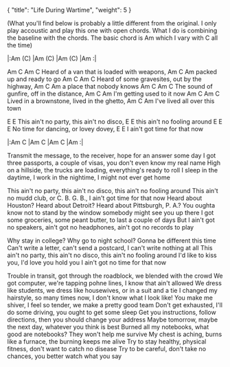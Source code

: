 {
  "title": "Life During Wartime",
  "weight": 5
}

(What you'll find below is probably a little different
from the original. I only play accoustic and play this
one with open chords. What I do is combining the baseline with
the chords. The basic chord is Am which I vary with C all the time)



|:Am  (C)  |Am  (C)  |Am  (C)  |Am    :|


Am         C           Am          C
Heard of a van that is loaded with weapons,
   Am            C        Am
   packed up and ready to go
Am             C          Am          C
Heard of some gravesites, out by the highway,
   Am           C      Am
   a place that nobody knows
Am           C        Am         C
The sound of gunfire, off in the distance,
   Am          C          Am
   I'm getting used to it now
Am          C          Am           C
Lived in a brownstone, lived in the ghetto,
   Am             C         Am
   I've lived all over this town

E                  E
This ain't no party, this ain't no disco,
  E                      E
   this ain't no fooling around
E                  E               E
No time for dancing, or lovey dovey,
  E                          E
   I ain't got time for that now

|:Am  C  |Am  C  |Am  C  |Am    :|

Transmit the message, to the receiver,
   hope for an answer some day
I got three passports, a couple of visas,
   you don't even know my real name
High on a hillside, the trucks are loading,
   everything's ready to roll
I sleep in the daytime, I work in the nightime,
   I might not ever get home

This ain't no party, this ain't no disco,
   this ain't no fooling around
This ain't no mudd club, or C. B. G. B.,
   I ain't got time for that now
Heard about Houston? Heard about Detroit?
   Heard about Pittsburgh, P. A.?
You oughta know not to stand by the window
   somebody might see you up there
I got some groceries, some peant butter,
   to last a couple of days
But I ain't got no speakers, ain't got no
   headphones, ain't got no records to play

Why stay in college? Why go to night school?
   Gonna be different this time
Can't write a letter, can't send a postcard,
   I can't write nothing at all
This ain't no party, this ain't no disco,
   this ain't no fooling around
I'd like to kiss you, I'd love you hold you
   I ain't got no time for that now

Trouble in transit, got through the roadblock,
   we blended with the crowd
We got computer, we're tapping pohne lines,
   I know that ain't allowed
We dress like students, we dress like housewives,
   or in a suit and a tie
I changed my hairstyle, so many times now,
   I don't know what I look like!
You make me shiver, I feel so tender,
   we make a pretty good team
Don't get exhausted, I'll do some driving,
   you ought to get some sleep
Get you instructions, follow directions,
   then you should change your address
Maybe tomorrow, maybe the next day,
   whatever you think is best
Burned all my notebooks, what good are
   notebooks? They won't help me survive
My chest is aching, burns like a furnace,
   the burning keeps me alive
Try to stay healthy, physical fitness,
   don't want to catch no disease
Try to be careful, don't take no chances,
   you better watch what you say
